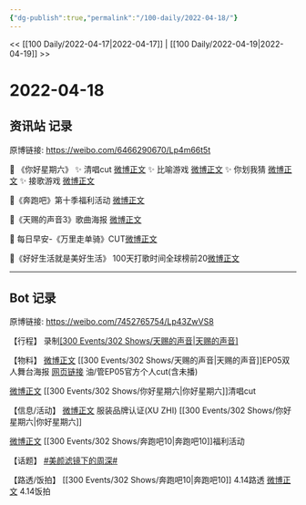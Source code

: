 ```yaml
---
{"dg-publish":true,"permalink":"/100-daily/2022-04-18/"}
---
```



<< [[100 Daily/2022-04-17\|2022-04-17]] | [[100 Daily/2022-04-19\|2022-04-19]] >>

# 2022-04-18

## 资讯站 记录

原博链接: https://weibo.com/6466290670/Lp4m66t5t

🌟 《你好星期六》
✨ 清唱cut [微博正文](https://m.weibo.cn/6466290670/4759733292500231)
✨ 比喻游戏 [微博正文](https://m.weibo.cn/6466290670/4759736837213397)
✨ 你划我猜 [微博正文](https://m.weibo.cn/6466290670/4759739742816805)
✨ 接歌游戏 [微博正文](https://m.weibo.cn/6466290670/4759743820728818)

🌟《奔跑吧》第十季福利活动 [微博正文](https://m.weibo.cn/6466290670/4759576316478596)

🌟《天赐的声音3》歌曲海报 [微博正文](https://m.weibo.cn/6466290670/4759549167013818)

🌟 每日早安-《万里走单骑》CUT[微博正文](https://m.weibo.cn/6466290670/4759524310779475)

🌟《好好生活就是美好生活》 100天打歌时间全球榜前20[微博正文](https://m.weibo.cn/6466290670/4759546179883952)

---
## Bot 记录

原博链接: https://weibo.com/7452765754/Lp43ZwVS8

【行程】
录制[[300 Events/302 Shows/天赐的声音\|天赐的声音]](8)

【物料】
[微博正文](https://m.weibo.cn/1315706994/4759544099770038) [[300 Events/302 Shows/天赐的声音\|天赐的声音]]EP05双人舞台海报
[网页链接](https://weibo.cn/sinaurl?u=https%3A%2F%2Fyoutu.be%2FxQjhrfyV_vA) 油/管EP05官方个人cut(含未播)

[微博正文](https://m.weibo.cn/6466290670/4759733292500231) [[300 Events/302 Shows/你好星期六\|你好星期六]]清唱cut

【信息/活动】
[微博正文](https://m.weibo.cn/6308025026/4759589406639761) 服装品牌认证(XU ZHI) [[300 Events/302 Shows/你好星期六\|你好星期六]]

[微博正文](https://m.weibo.cn/5242381821/4759568766469954) [[300 Events/302 Shows/奔跑吧10\|奔跑吧10]]福利活动

【话题】
[#美颜滤镜下的周深#](https://s.weibo.com/weibo?q=%23%E7%BE%8E%E9%A2%9C%E6%BB%A4%E9%95%9C%E4%B8%8B%E7%9A%84%E5%91%A8%E6%B7%B1%23)

【路透/饭拍】
[[300 Events/302 Shows/奔跑吧10\|奔跑吧10]]
[](https://m.weibo.cn/6744869377/4759607731815168) 4.14路透
[微博正文](https://m.weibo.cn/5219918112/4759659313891010) 4.14饭拍
